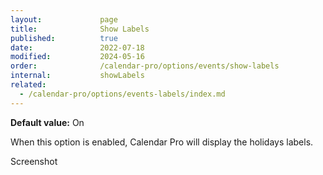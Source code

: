 ```yaml
---
layout:             page
title:              Show Labels
published:          true
date:               2022-07-18
modified:           2024-05-16
order:              /calendar-pro/options/events/show-labels
internal:           showLabels
related:
  - /calendar-pro/options/events-labels/index.md
---
```

**Default value:** On

When this option is enabled, Calendar Pro will display the holidays labels.

<todo>Screenshot</todo>